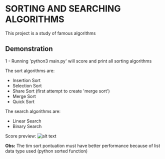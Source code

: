 # SORTING AND SEARCHING ALGORITHMS
This project is a study of famous algorithms
## Demonstration

1 - Running 'python3 main.py' will score and print all sorting algorithms

The sort algorithms are:
- Insertion Sort
- Selection Sort
- Share Sort (first attempt to create 'merge sort')
- Merge Sort
- Quick Sort

The search algorithms are:
- Linear Search
- Binary Search

Score preview:
![alt text](https://media-exp1.licdn.com/dms/image/C4D22AQG0UOx9sbCS-g/feedshare-shrink_800/0/1650392172714?e=1660176000&v=beta&t=9NmU6aHu6ey82JNviXbVDV7pqdqjZ1d-G6_8KmeIq88)

**Obs:** The tim sort pontuation must have better performance because of list data type used (python sorted function)
